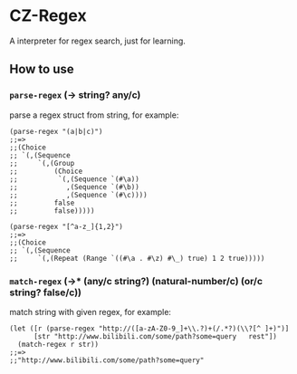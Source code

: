 # CZ-Regex
A interpreter for regex search, just for learning.

## How to use
### `parse-regex` (-\> string? any/c)
parse a regex struct from string, for example:
```Racket
(parse-regex "(a|b|c)")
;;=>
;;(Choice
;; `(,(Sequence
;;     `(,(Group
;;         (Choice
;;          `(,(Sequence `(#\a))
;;            ,(Sequence `(#\b))
;;            ,(Sequence `(#\c))))
;;         false
;;         false)))))

(parse-regex "[^a-z_]{1,2}")
;;=>
;;(Choice
;; `(,(Sequence
;;     `(,(Repeat (Range `((#\a . #\z) #\_) true) 1 2 true)))))
```

### `match-regex` (-\>\* (any/c string?) (natural-number/c) (or/c string? false/c))
match string with given regex, for example:
```Racket
(let ([r (parse-regex "http://([a-zA-Z0-9_]+\\.?)+(/.*?)(\\?[^ ]+)")]
      [str "http://www.bilibili.com/some/path?some=query   rest"])
  (match-regex r str))
;;=>
;;"http://www.bilibili.com/some/path?some=query"
```

